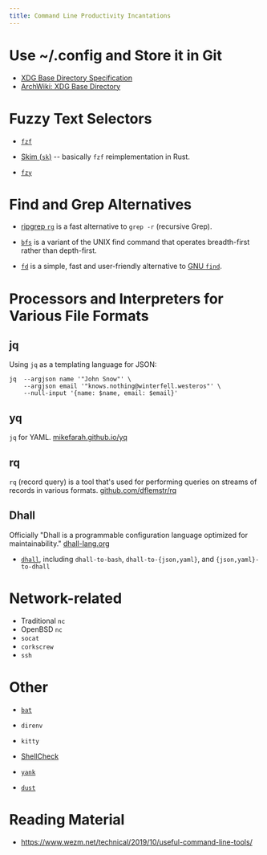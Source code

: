 ```yaml
---
title: Command Line Productivity Incantations
---
```



# Use ~/.config and Store it in Git

* [XDG Base Directory Specification
  ](https://specifications.freedesktop.org/basedir-spec/basedir-spec-latest.html)
* [ArchWiki: XDG Base Directory
  ](https://wiki.archlinux.org/index.php/XDG_Base_Directory)


# Fuzzy Text Selectors

*   [`fzf`](https://github.com/junegunn/fzf)

*   [Skim (`sk`)](https://github.com/lotabout/skim) -- basically `fzf`
    reimplementation in Rust.

*   [`fzy`](https://github.com/jhawthorn/fzy)


# Find and Grep Alternatives

*   [ripgrep `rg`](https://github.com/BurntSushi/ripgrep) is a fast alternative
    to `grep -r` (recursive Grep).

*   [`bfs`](https://github.com/tavianator/bfs) is a variant of the UNIX find
    command that operates breadth-first rather than depth-first.

*   [`fd`](https://github.com/sharkdp/fd) is a simple, fast and user-friendly
    alternative to [GNU `find`](https://www.gnu.org/software/findutils/).


# Processors and Interpreters for Various File Formats

## jq

Using `jq` as a templating language for JSON:

```
jq  --argjson name '"John Snow"' \
    --argjson email '"knows.nothing@winterfell.westeros"' \
    --null-input '{name: $name, email: $email}'
```


## yq

`jq` for YAML.  [mikefarah.github.io/yq](https://mikefarah.github.io/yq/)


## rq

`rq` (record query) is a tool that's used for performing queries on streams of
records in various formats.  [github.com/dflemstr/rq
](https://github.com/dflemstr/rq)


## Dhall

Officially "Dhall is a programmable configuration language optimized for
maintainability."  [dhall-lang.org](https://dhall-lang.org/)

*   [`dhall`](https://github.com/dhall-lang/dhall-haskell), including
    `dhall-to-bash`, `dhall-to-{json,yaml}`, and `{json,yaml}-to-dhall`


# Network-related

*   Traditional `nc`
*   OpenBSD `nc`
*   `socat`
*   `corkscrew`
*   `ssh`


# Other

*   [`bat`](https://github.com/sharkdp/bat)

*   `direnv`

*   `kitty`

*   [ShellCheck](https://github.com/koalaman/shellcheck)

*   [`yank`](https://github.com/mptre/yank)

*   [`dust`](https://github.com/bootandy/dust)


# Reading Material

*   <https://www.wezm.net/technical/2019/10/useful-command-line-tools/>
